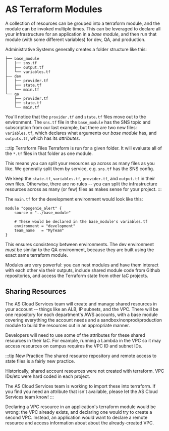 # AS Terraform Modules
A collection of resources can be grouped into a terraform module, and the module can be invoked multiple times. This can be leveraged to declare all your infrastructure for an application in a *base module*, and then run that module (with some different variables) for dev, QA, and production.

Administrative Systems generally creates a folder structure like this:

```
├── base_module
│   ├── sns.tf
│   ├── output.tf
│   └── variables.tf
├── dev
│   ├── provider.tf
│   ├── state.tf
│   └── main.tf
└── qa
    ├── provider.tf
    ├── state.tf
    └── main.tf
```

You'll notice that the `provider.tf` and `state.tf` files move out to the environment. The `sns.tf` file in the `base_module` has the SNS topic and subscription from our last example, but there are two new files: `variables.tf`, which declares what arguments our *base module* has, and `outputs.tf`, which has its *attributes*. 

:::tip Terraform Files
Terraform is run for a given folder. It will evaluate all of the `*.tf` files in that folder as one module.

This means you can split your resources up across as many files as you like. We generally split them by service, e.g. `sns.tf` has the SNS config. 

We keep the `state.tf`, `variables.tf`, `provider.tf`, and `output.tf` in their own files. Otherwise, there are no rules -- you can split the infrastructure resources across as many (or few) files as makes sense for your project.
:::

The `main.tf` for the development environment would look like this:

```hcl
module "opsgenie_alert" {
    source = "../base_module"

    # These would be declared in the base_module's variables.tf
    environment = "development"
    team_name   = "MyTeam"
}
```

This ensures consistency between environments. The dev environment *must* be similar to the QA environment, because they are built using the exact same terraform module.

Modules are very powerful: you can nest modules and have them interact with each other via their outputs, include shared module code from Github repositories, and access the Terraform state from other IaC projects.

## Sharing Resources
The AS Cloud Services team will create and manage shared resources in your account -- things like an ALB, IP subnets, and the VPC. There will be one repository for each department's AWS accounts, with a base module covering everything the account needs and a sandbox/nonprod/production module to build the resources out in an appropriate manner.

Developers will need to use some of the attributes for these shared resources in their IaC. For example, running a Lambda in the VPC so it may access resources on campus requires the VPC ID and subnet IDs.

:::tip New Practice
The shared resource repository and remote access to state files is a fairly new practice. 

Historically, shared account resources were not created with terraform. VPC IDs/etc were hard coded in each project. 

The AS Cloud Services team is working to import these into terraform. If you find you need an attribute that isn't available, please let the AS Cloud Services team know!
:::

Declaring a VPC resource in an application's terraform module would be wrong: the VPC already exists, and declaring one would try to create a second VPC. Instead, an application would want to declare a remote resource and access information about about the already-created VPC.